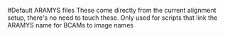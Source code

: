 #Default ARAMYS files
These come directly from the current alignment setup, there's no need to touch these.
Only used for scripts that link the ARAMYS name for BCAMs to image names